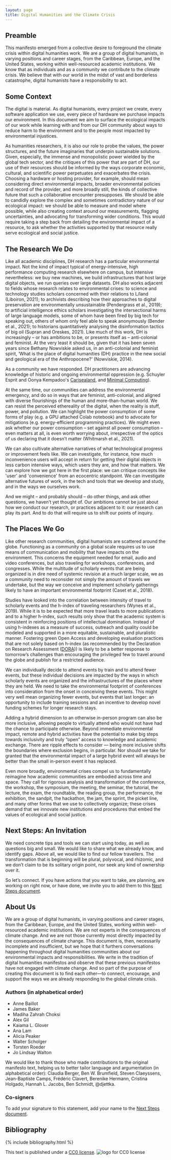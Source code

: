```yaml
---
layout: page
title: Digital Humanities and the Climate Crisis
---
```


## Preamble
    
This manifesto emerged from a collective desire to foreground the climate crisis within digital humanities work. We are a group of digital humanists, in varying positions and career stages, from the Caribbean, Europe, and the United States, working within well-resourced academic institutions. We know that as individuals and as a community we contribute to the climate crisis. We believe that with our world in the midst of vast and borderless catastrophe, digital humanists have a responsibility to act.
    
## Some Context

The digital is material. As digital humanists, every project we create, every software application we use, every piece of hardware we purchase impacts our environment. In this document we aim to surface the ecological impacts of our work while learning with and from our DH community about ways to reduce harm to the environment and to the people most impacted by environmental injustices.

As humanities researchers, it is also our role to probe the values, the power structures, and the future imaginaries that underpin sustainable solutions. Given, especially, the immense and monopolistic power wielded by the global tech sector, and the critiques of this power that are part of DH, our use of their resources should be informed by the ways corporate economic, cultural, and scientific power perpetuates and exacerbates the crisis. Choosing a hardware or hosting provider, for example, should mean considering direct environmental impacts, broader environmental policies and record of the provider, and more broadly still, the kinds of collective future that such a collaborative encounter presupposes. We should be able to candidly explore the complex and sometimes contradictory nature of our ecological impact: we should be able to measure and model where possible, while also creating context around our measurements, flagging uncertainties, and advocating for transforming wider conditions. This would require taking a step back from detailing the environmental impact of a resource, to ask whether the activities supported by that resource really serve ecological and social justice.

## The Research We Do

Like all academic disciplines, DH research has a particular environmental impact. Not the kind of impact typical of energy-intensive, high performance computing research elsewhere on campus, but intensive nevertheless: we buy new machines, we build infrastructures that host large digital objects, we run queries over large datasets. DH also works adjacent to fields whose research relates to environmental crises: to science and technology studies scholars concerned with their relations to L/land (Liboiron, 2021); to archivists describing how their approaches to digital preservation are environmentally unsustainable (Pendergrass et al., 2019); to artificial intelligence ethics scholars investigating the intersectional harms of large language models, some of whom have been fired by big tech for speaking out, others of whom only feel able to speak anonymously (Bender et al., 2021); to historians quantitatively analysing the disinformation tactics of big oil (Supran and Oreskes, 2021). Like much of this work, DH is increasingly – or has ambitions to be, or presents itself as – anti-colonial and feminist. At the very least it should be, given that it has been seven years since Bethany Nowviskie asked us, in an anti-colonial and feminist spirit, ‘What is the place of digital humanities (DH) practice in the new social and geological era of the Anthropocene?’ (Nowviskie, 2014).

As a community we have responded. DH practitioners are advancing knowledge of historic and ongoing environmental oppression (e.g. Schuyler Esprit and Oonya Kempadoo's [Carisealand](https://carisealand.org/), and [Minimal Computing](https://go-dh.github.io/mincomp/)).  

At the same time, our communities can address the environmental emergency, and do so in ways that are feminist, anti-colonial, and aligned with diverse flourishings of the human and more-than-human world. We can resist the perceived ethereality of the digital, when the reality is stuff, power, and pollution. We can highlight the power consumption of some forms of play (e.g. a GPU attached Colab notebook) and to advocate for mitigations (e.g. energy-efficient programming practices). We might even ask whether our power consumption – set against all power consumption – even matters at all, is even worth worrying about, irrespective of the optics of us declaring that it doesn’t matter (Whitmarsh et al., 2021).

We can also cultivate alternative narratives of what technological progress or improvement feels like. We can investigate, for instance, how much inconvenience users will accept in return for getting their digital objects in less carbon intensive ways, which users they are, and how that matters. We can explore how we got here in the first place: we can critique concepts like 'user' and 'convenience' from an ecocentric standpoint. We can investigate alternative futures of work, in the tech and tools that we develop and study, and in the ways we ourselves work. 

And we might – and probably should – do other things, and ask other questions, we haven’t yet thought of. Our ambitions cannot be just about how we conduct our research, or practices adjacent to it: our research can play its part. And to do that will require us to shift our points of inquiry.


## The  Places We Go

Like other research communities, digital humanists are scattered around the globe. Functioning as a community on a global scale requires us to use means of communication and mobility that have impacts on the environment. This concerns the equipment needed for email, audio and video conferences, but also traveling for workshops, conferences, and congresses. While the multitude of scholarly events that are being organized is in dire need of systemic revision at a much larger scale, we as a community need to reconsider not simply the amount of travels we undertake, but the way we conceive and implement scholarly gatherings likely to have an important environmental footprint (Caset et al., 2018). 


Studies have looked into the correlation between intensity of travel to scholarly events and the h-index of traveling researchers (Wynes et al., 2019). While it is to be expected that more travel leads to more publications and to a higher h-index, such results only show that the academic system is consistent in reinforcing positions of intellectual domination. Instead of using h-indexes as a measure of success, outreach and quality could be modeled and supported in a more equitable, sustainable, and pluralistic manner. Fostering green Open Access and developing evaluation practices that are not solely based on h-index (as recommended by the Declaration on Research Assessment ([DORA](https://sfdora.org/))) is likely to be a better response to tomorrow’s challenges than encouraging the privileged few to travel around the globe and publish for a restricted audience.

We can individually decide to attend events by train and to attend fewer events, but these individual decisions are impacted by the ways in which scholarly events are organized and the infrastructures of the places where they are held. We need to take the environmental footprint of conferences into consideration from the onset in conceiving these events. This might very well mean organizing fewer events, but events that last longer: an opportunity to include training sessions and an incentive to develop novel funding schemes for longer research stays.

Adding a hybrid dimension to an otherwise in-person program can also be more inclusive, allowing people to virtually attend who would not have had the chance to participate otherwise. Beyond immediate environmental impact, remote and hybrid activities have the potential to make big steps towards inclusivity and truly “open” access to knowledge and academic exchange. There are ripple effects to consider — being more inclusive shifts the boundaries where exclusion begins, in particular. Nor should we take for granted that the environmental impact of a large hybrid event will always be better than the small in-person event it has replaced. 

Even more broadly, environmental crises compel us to fundamentally reimagine how academic communities are embodied across time and space. They call for rigorous analysis and transformation of the conference, the workshop, the symposium, the meeting, the seminar, the tutorial, the lecture, the exam, the roundtable, the reading group, the performance, the exhibition, the sandpit, the hackathon, the jam, the sprint, the picket line, and many other forms that we use to collectively organize; these crises demand that we innovate new institutions and procedures that embed the values of ecological and social justice.


## Next Steps: An Invitation
We need concrete tips and tools we can start using today, as well as questions big and small. We would like to share what we already know, and identify gaps. Above all, we would like to find our fellow travellers. The transformation that is beginning will be plural, polyvocal, and rhizomic, and we don’t claim to be its solitary origin point, nor seek any kind of ownership over it.

So let’s connect. If you have actions that you want to take, are planning, are working on right now, or have done, we invite you to add them to this [Next Steps document](https://docs.google.com/document/d/1-1JfzP7J2HQhzA3F6hxXLCa9AjKbYD_yZnu0eCX3Aio/edit#heading=h.oljohqcm7dqs).

## About Us

We are a group of digital humanists, in varying positions and career stages, from the Caribbean, Europe, and the United States, working within well-resourced academic institutions. We are not experts in the consequences of climate change. And we are not those currently most directly impacted by the consequences of climate change. This document is, then, necessarily incomplete and insufficient, but we hope that it furthers conversations happening throughout digital humanities communities about our environmental impacts and responsibilities. We write in the tradition of digital humanities manifestos and observe that these previous manifestos have not engaged with climate change. And so part of the purpose of creating this document is to find each other—to connect, encourage, and support the ways we are already responding to the global climate crisis.

### Authors (in alphabetical order)

- Anne Baillot
- James Baker
- Madiha Zahrah Choksi
- Alex Gil
- Kaiama L. Glover
- Ana Lam
- Alicia Peaker
- Walter Scholger
- Torsten Roeder
- Jo Lindsay Walton

We would like to thank those who made contributions to the original manifesto text, helping us to better tailor language and argumentation (in alphabetical order): Claudia Berger, Ben W. Brumfield, Steven Claeyssens, Jean-Baptiste Camps, Frédéric Clavert, Berenike Hermann, Cristina Holgado, Hannah L. Jacobs, Ben Schmidt, @djettka.

### Co-signers

To add your signature to this statement, add your name to the [Next Steps document](https://docs.google.com/document/d/1-1JfzP7J2HQhzA3F6hxXLCa9AjKbYD_yZnu0eCX3Aio/edit#bookmark=id.1jcf8vjuawdk). 


## Bibliography
  {% include bibliography.html %}

This text is published under a [CC0 license](http://creativecommons.org/publicdomain/zero/1.0/). ![logo for CC0 license](http://i.creativecommons.org/p/zero/1.0/88x31.png)
